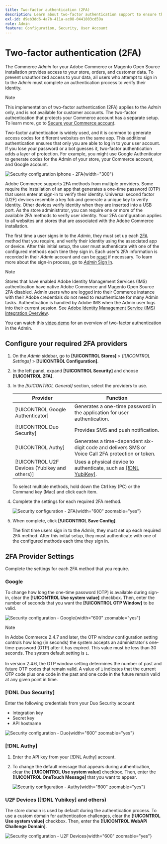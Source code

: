 ```yaml
---
title: Two-factor authentication (2FA)
description: Learn about two-factor authentication support to ensure the security of your system and data.
exl-id: d9eb3dd6-4a7b-411a-ac08-0441803cd59a
role: Admin
feature: Configuration, Security, User Account
---
```

# Two-factor authentication (2FA)

The Commerce _Admin_ for your Adobe Commerce or Magento Open Source installation provides access to your store, orders, and customer data. To prevent unauthorized access to your data, all users who attempt to sign in to the _Admin_ must complete an authentication process to verify their identity.

>[!NOTE]
>
>This implementation of two-factor authentication (2FA) applies to the _Admin_ only, and is not available for customer accounts. The two-factor authentication that protects your Commerce account has a separate setup. To learn more, go to [Secure your Commerce account](../getting-started/commerce-account-secure.md).

Two-factor authentication is widely used, and it is common to generate access codes for different websites on the same app. This additional authentication ensures that only you are able to log in to your user account. If you lose your password or a bot guesses it, two-factor authentication adds a layer of protection. For example, you might use Google Authenticator to generate codes for the Admin of your store, your Commerce account, and Google account.

![Security configuration iphone - 2FA](./assets/google-authenticator-iphone.png){width="300"}

Adobe Commerce supports 2FA methods from multiple providers. Some require the installation of an app that generates a one-time password (OTP) that users enter at sign-in to verify their identity. Universal second factor (U2F) devices resemble a key fob and generate a unique key to verify identity. Other devices verify identity when they are inserted into a USB port. As the store administrator, you can require one or more of the available 2FA methods to verify user identity. Your 2FA configuration applies to all websites and stores that are associated with the Adobe Commerce installation.

The first time a user signs in to the _Admin_, they must set up each [2FA](../configuration-reference/security/2fa.md) method that you require, and verify their identity using the associated app or device. After this initial setup, the user must authenticate with one of the configured methods each time they sign in. Each user's 2FA information is recorded in their _Admin_ account and can be [reset](security-two-factor-authentication-manage.md) if necessary. To learn more about the sign-in process, go to [_Admin_ Sign In](../getting-started/admin-signin.md).

>[!NOTE]
>
>Stores that have enabled Adobe Identity Management Services (IMS) authentication have native Adobe Commerce and Magento Open Source 2FA disabled. Admin users who are logged into their Commerce instance with their Adobe credentials do not need to reauthenticate for many Admin tasks. Authentication is handled by Adobe IMS when the Admin user logs into their current session. See [Adobe Identity Management Service (IMS) Integration Overview](https://experienceleague.adobe.com/docs/commerce-admin/start/admin/ims/adobe-ims-integration-overview.html).

You can watch this [video demo](https://video.tv.adobe.com/v/339104?quality=12&learn=on) for an overview of two-factor authentication in the Admin.

## Configure your required 2FA providers

1. On the _Admin_ sidebar, go to **[!UICONTROL Stores]** > _[!UICONTROL Settings]_ > **[!UICONTROL Configuration]**.

1. In the left panel, expand **[!UICONTROL Security]** and choose **[!UICONTROL 2FA]**.

1. In the _[!UICONTROL General]_ section, select the providers to use.

   |Provider|Function|
   |--- |--- |
   |[!UICONTROL Google Authenticator]|Generates a one-time password in the application for user authentication.|
   |[!UICONTROL Duo Security]|Provides SMS and push notification.|
   |[!UICONTROL Authy]|Generates a time-dependent six-digit code and delivers SMS or Voice Call 2FA protection or token.|
   |[!UICONTROL U2F Devices (Yubikey and others)]| Uses a physical device to authenticate, such as [[!DNL YubiKey]](https://www.yubico.com/).|

   To select multiple methods, hold down the Ctrl key (PC) or the Command key (Mac) and click each item.

1. Complete the settings for each required 2FA method.

   ![Security configuration - 2FA](../configuration-reference/security/assets/2fa-general.png){width="600" zoomable="yes"}

1. When complete, click **[!UICONTROL Save Config]**.

   The first time users sign in to the _Admin_, they must set up each required 2FA method. After this initial setup, they must authenticate with one of the configured methods each time they sign in.

## 2FA Provider Settings

Complete the settings for each 2FA method that you require.

### Google

To change how long the one-time password (OTP) is available during sign-in, clear the **[!UICONTROL Use system value]** checkbox. Then, enter the number of seconds that you want the **[!UICONTROL OTP Window]** to be valid.

![Security configuration - Google](../configuration-reference/security/assets/2fa-google.png){width="600" zoomable="yes"}

>[!NOTE]
>
>In Adobe Commerce 2.4.7 and later, the OTP window configuration setting controls how long (in seconds) the system accepts an administrator's one-time-password (OTP) after it has expired. This value must be less than 30 seconds. The system default setting is `1`.<br><br> In version 2.4.6, the OTP window setting determines the number of past and future OTP codes that remain valid. A value of `1` indicates that the current OTP code plus one code in the past and one code in the future remain valid at any given point in time. 

### [!DNL Duo Security]

Enter the following credentials from your Duo Security account:

- Integration key
- Secret key
- API hostname

![Security configuration - Duo](../configuration-reference/security/assets/2fa-duo-security.png){width="600" zoomable="yes"}

### [!DNL Authy]

1. Enter the API key from your [!DNL Authy] account.

1. To change the default message that appears during authentication, clear the **[!UICONTROL Use system value]** checkbox. Then, enter the **[!UICONTROL OneTouch Message]** that you want to appear.

   ![Security configuration - Authy](../configuration-reference/security/assets/2fa-authy.png){width="600" zoomable="yes"}

### U2F Devices ([!DNL Yubikey] and others)

The store domain is used by default during the authentication process. To use a custom domain for authentication challenges, clear the **[!UICONTROL Use system value]** checkbox. Then, enter the **[!UICONTROL WebAPi Challenge Domain]**.

![Security configuration - U2F Devices](../configuration-reference/security/assets/2fa-u2f-key.png){width="600" zoomable="yes"}
